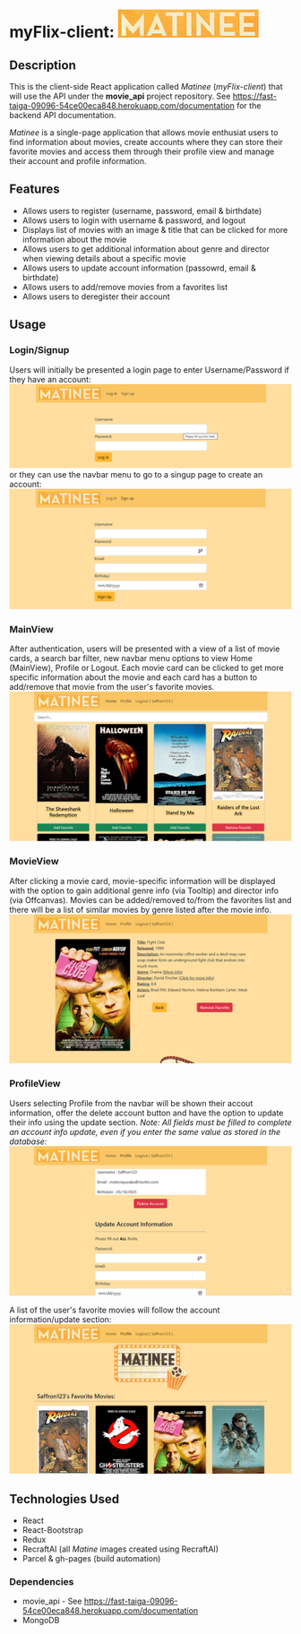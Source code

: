 # myFlix-client: ![Matinee navigation bar brand logo](/src/img/matinee-logo2-navbar-sm.png)
## Description
This is the client-side React application called *Matinee* (*myFlix-client*) that will use the API under the **movie_api** project repository. 
See https://fast-taiga-09096-54ce00eca848.herokuapp.com/documentation for the backend API documentation. <br/>

*Matinee* is a single-page application that allows movie enthusiat users to find information about movies, create accounts where they can store their favorite movies and access them through their profile view and manage their account and profile information.
## Features
- Allows users to register (username, password, email & birthdate)
- Allows users to login with username & password, and logout
- Displays list of movies with an image & title that can be clicked for more information about the movie
- Allows users to get additional information about genre and director when viewing details about a specific movie
- Allows users to update account information (passowrd, email & birthdate)
- Allows users to add/remove movies from a favorites list
- Allows users to deregister their account
## Usage
### Login/Signup
Users will initially be presented a login page to enter Username/Password if they have an account: 
![Matinee login screen](/src/img/screenshot-LoginView.png)
or they can use the navbar menu to go to a singup page to create an account:
![Matinee signup screen](/src/img/screenshot-SignupView.png)

### MainView
After authentication, users will be presented with a view of a list of movie cards, a search bar filter, new navbar menu options to view Home (MainView), Profile or Logout. Each movie card can be clicked to get more specific information about the movie and each card has a button to add/remove that movie from the user's favorite movies.
![Matinee home screen](/src/img/screenshot-MainView.png)

### MovieView
After clicking a movie card, movie-specific information will be displayed with the option to gain additional genre info (via Tooltip) and director info (via Offcanvas). Movies can be added/removed to/from the favorites list and there will be a list of similar movies by genre listed after the movie info.
![Matinee movie info view](/src/img/screenshot-MovieView.png)

### ProfileView
Users selecting Profile from the navbar will be shown their accout information, offer the delete account button and have the option to update their info using the update section. *Note: All fields must be filled to complete an account info update, even if you enter the same value as stored in the database:*
![Matinee profile account info](/src/img/screenshot-ProfileView1.png)

A list of the user's favorite movies will follow the account information/update section:
![Matinee profile favorite movies](/src/img/screenshot-ProfileView2.png)
## Technologies Used
- React
- React-Bootstrap
- Redux
- RecraftAI (all *Matine* images created using RecraftAI)
- Parcel & gh-pages (build automation)
### Dependencies
- movie_api - See https://fast-taiga-09096-54ce00eca848.herokuapp.com/documentation
- MongoDB
